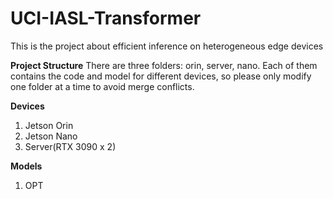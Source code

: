 # UCI-IASL-Transformer

This is the project about efficient inference on heterogeneous edge devices

**Project Structure**
There are three folders: orin, server, nano. Each of them contains the code and model for different devices, so please only modify one folder at a time to avoid merge conflicts.


**Devices**
1. Jetson Orin
2. Jetson Nano
3. Server(RTX 3090 x 2)


**Models**
1. OPT

